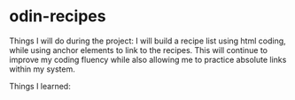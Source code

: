 # odin-recipes

Things I will do during the project:
I will build a recipe list using html coding, while using anchor elements to link to the recipes. This will continue to improve my coding fluency while also allowing me to practice absolute links within my system.

Things I learned:
